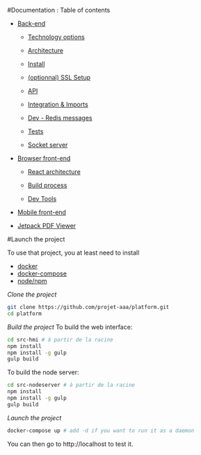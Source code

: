 #Documentation : Table of contents

 - [Back-end](/docs/back-end)

    - [Technology options](/docs/back-end/technology-options.md)
   
    - [Architecture](/docs/back-end/architecture.md)
   
    - [Install](/docs/back-end/install.md)
  
    - [(optionnal) SSL Setup](/docs/back-end/ssl-setup.md)
  
    - [API](/docs/back-end/api.md)
    
    - [Integration & Imports](/docs/back-end/integration-imports.md)
  
    - [Dev - Redis messages](/docs/back-end/redis-messages.md)
    
    - [Tests](/docs/back-end/tests.md)

    - [Socket server](/docs/back-end/socket-server.md)
    
 - [Browser front-end](/docs/browser-front-end)    

    - [React architecture](/docs/browser-front-end/react-architecture.md)

    - [Build process](/docs/browser-front-end/build-process.md)
 
    - [Dev Tools](/docs/browser-front-end/dev-tools.md)

 - [Mobile front-end](/docs/mobile-front-end)
 
 - [Jetpack PDF Viewer](https://github.com/projet-aaa/electron-pdfjs)

#Launch the project

To use that project, you at least need to install
- [docker](https://docs.docker.com/engine/installation/)
- [docker-compose](https://docs.docker.com/compose/install/)
- [node/npm](https://nodejs.org/en/)
 
*Clone the project*

```bash
git clone https://github.com/projet-aaa/platform.git
cd platform
```

*Build the project*
To build the web interface:
```bash
cd src-hmi # à partir de la racine
npm install
npm install -g gulp 
gulp build
```

To build the node server:
```bash
cd src-nodeserver # à partir de la racine
npm install
npm install -g gulp
gulp build
```

*Launch the project*

```bash
docker-compose up # add -d if you want to run it as a daemon
```

You can then go to http://localhost to test it.
